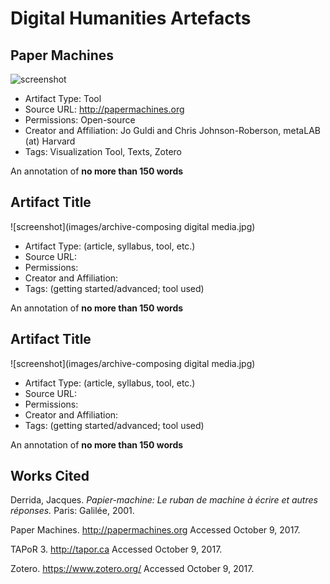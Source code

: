 # Digital Humanities Artefacts

## Paper Machines 

![screenshot](https://raw.githubusercontent.com/klahn/digitalhumanities/master/papermachines_screenshot_of_screenshots.JPG)

* Artifact Type: Tool
* Source URL: http://papermachines.org
* Permissions: Open-source
* Creator and Affiliation: Jo Guldi and Chris Johnson-Roberson, metaLAB (at) Harvard
* Tags: Visualization Tool, Texts, Zotero 

An annotation of **no more than 150 words**

## Artifact Title 

![screenshot](images/archive-composing digital media.jpg)

* Artifact Type: (article, syllabus, tool, etc.)
* Source URL: 
* Permissions: 
* Creator and Affiliation:
* Tags: (getting started/advanced; tool used)

An annotation of **no more than 150 words**

## Artifact Title 

![screenshot](images/archive-composing digital media.jpg)

* Artifact Type: (article, syllabus, tool, etc.)
* Source URL: 
* Permissions: 
* Creator and Affiliation:
* Tags: (getting started/advanced; tool used)

An annotation of **no more than 150 words**

## Works Cited 

Derrida, Jacques. *Papier-machine: Le ruban de machine à écrire et autres réponses.* Paris: Galilée, 2001.

Paper Machines. http://papermachines.org Accessed October 9, 2017.

TAPoR 3. http://tapor.ca Accessed October 9, 2017.

Zotero. https://www.zotero.org/ Accessed October 9, 2017.

